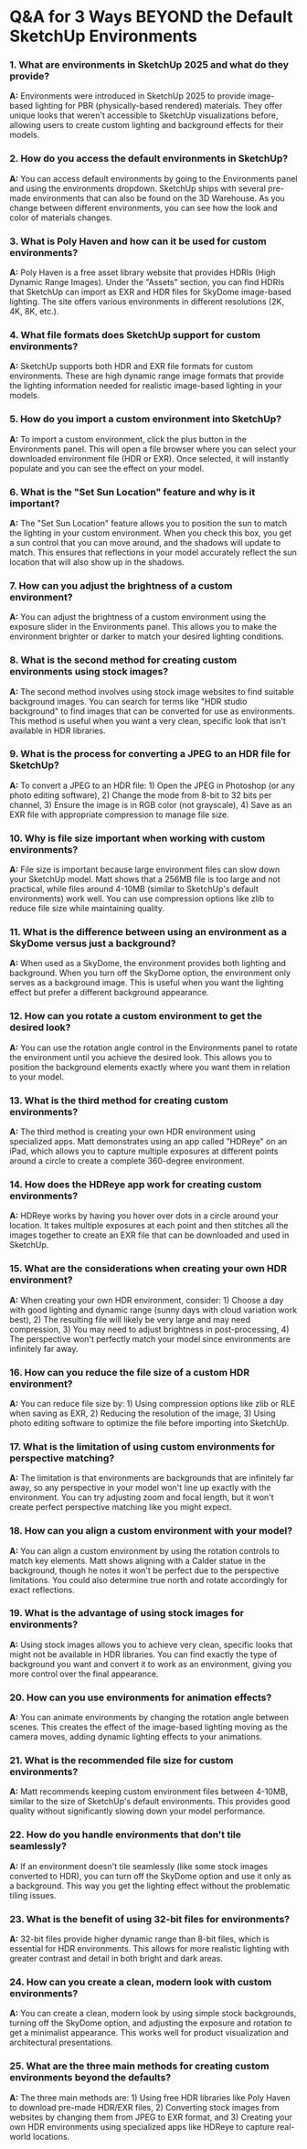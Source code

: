 # Q&A for 3 Ways BEYOND the Default SketchUp Environments

### 1. What are environments in SketchUp 2025 and what do they provide?

**A:** Environments were introduced in SketchUp 2025 to provide image-based lighting for PBR (physically-based rendered) materials. They offer unique looks that weren't accessible to SketchUp visualizations before, allowing users to create custom lighting and background effects for their models.

### 2. How do you access the default environments in SketchUp?

**A:** You can access default environments by going to the Environments panel and using the environments dropdown. SketchUp ships with several pre-made environments that can also be found on the 3D Warehouse. As you change between different environments, you can see how the look and color of materials changes.

### 3. What is Poly Haven and how can it be used for custom environments?

**A:** Poly Haven is a free asset library website that provides HDRIs (High Dynamic Range Images). Under the "Assets" section, you can find HDRIs that SketchUp can import as EXR and HDR files for SkyDome image-based lighting. The site offers various environments in different resolutions (2K, 4K, 8K, etc.).

### 4. What file formats does SketchUp support for custom environments?

**A:** SketchUp supports both HDR and EXR file formats for custom environments. These are high dynamic range image formats that provide the lighting information needed for realistic image-based lighting in your models.

### 5. How do you import a custom environment into SketchUp?

**A:** To import a custom environment, click the plus button in the Environments panel. This will open a file browser where you can select your downloaded environment file (HDR or EXR). Once selected, it will instantly populate and you can see the effect on your model.

### 6. What is the "Set Sun Location" feature and why is it important?

**A:** The "Set Sun Location" feature allows you to position the sun to match the lighting in your custom environment. When you check this box, you get a sun control that you can move around, and the shadows will update to match. This ensures that reflections in your model accurately reflect the sun location that will also show up in the shadows.

### 7. How can you adjust the brightness of a custom environment?

**A:** You can adjust the brightness of a custom environment using the exposure slider in the Environments panel. This allows you to make the environment brighter or darker to match your desired lighting conditions.

### 8. What is the second method for creating custom environments using stock images?

**A:** The second method involves using stock image websites to find suitable background images. You can search for terms like "HDR studio background" to find images that can be converted for use as environments. This method is useful when you want a very clean, specific look that isn't available in HDR libraries.

### 9. What is the process for converting a JPEG to an HDR file for SketchUp?

**A:** To convert a JPEG to an HDR file: 1) Open the JPEG in Photoshop (or any photo editing software), 2) Change the mode from 8-bit to 32 bits per channel, 3) Ensure the image is in RGB color (not grayscale), 4) Save as an EXR file with appropriate compression to manage file size.

### 10. Why is file size important when working with custom environments?

**A:** File size is important because large environment files can slow down your SketchUp model. Matt shows that a 256MB file is too large and not practical, while files around 4-10MB (similar to SketchUp's default environments) work well. You can use compression options like zlib to reduce file size while maintaining quality.

### 11. What is the difference between using an environment as a SkyDome versus just a background?

**A:** When used as a SkyDome, the environment provides both lighting and background. When you turn off the SkyDome option, the environment only serves as a background image. This is useful when you want the lighting effect but prefer a different background appearance.

### 12. How can you rotate a custom environment to get the desired look?

**A:** You can use the rotation angle control in the Environments panel to rotate the environment until you achieve the desired look. This allows you to position the background elements exactly where you want them in relation to your model.

### 13. What is the third method for creating custom environments?

**A:** The third method is creating your own HDR environment using specialized apps. Matt demonstrates using an app called "HDReye" on an iPad, which allows you to capture multiple exposures at different points around a circle to create a complete 360-degree environment.

### 14. How does the HDReye app work for creating custom environments?

**A:** HDReye works by having you hover over dots in a circle around your location. It takes multiple exposures at each point and then stitches all the images together to create an EXR file that can be downloaded and used in SketchUp.

### 15. What are the considerations when creating your own HDR environment?

**A:** When creating your own HDR environment, consider: 1) Choose a day with good lighting and dynamic range (sunny days with cloud variation work best), 2) The resulting file will likely be very large and may need compression, 3) You may need to adjust brightness in post-processing, 4) The perspective won't perfectly match your model since environments are infinitely far away.

### 16. How can you reduce the file size of a custom HDR environment?

**A:** You can reduce file size by: 1) Using compression options like zlib or RLE when saving as EXR, 2) Reducing the resolution of the image, 3) Using photo editing software to optimize the file before importing into SketchUp.

### 17. What is the limitation of using custom environments for perspective matching?

**A:** The limitation is that environments are backgrounds that are infinitely far away, so any perspective in your model won't line up exactly with the environment. You can try adjusting zoom and focal length, but it won't create perfect perspective matching like you might expect.

### 18. How can you align a custom environment with your model?

**A:** You can align a custom environment by using the rotation controls to match key elements. Matt shows aligning with a Calder statue in the background, though he notes it won't be perfect due to the perspective limitations. You could also determine true north and rotate accordingly for exact reflections.

### 19. What is the advantage of using stock images for environments?

**A:** Using stock images allows you to achieve very clean, specific looks that might not be available in HDR libraries. You can find exactly the type of background you want and convert it to work as an environment, giving you more control over the final appearance.

### 20. How can you use environments for animation effects?

**A:** You can animate environments by changing the rotation angle between scenes. This creates the effect of the image-based lighting moving as the camera moves, adding dynamic lighting effects to your animations.

### 21. What is the recommended file size for custom environments?

**A:** Matt recommends keeping custom environment files between 4-10MB, similar to the size of SketchUp's default environments. This provides good quality without significantly slowing down your model performance.

### 22. How do you handle environments that don't tile seamlessly?

**A:** If an environment doesn't tile seamlessly (like some stock images converted to HDR), you can turn off the SkyDome option and use it only as a background. This way you get the lighting effect without the problematic tiling issues.

### 23. What is the benefit of using 32-bit files for environments?

**A:** 32-bit files provide higher dynamic range than 8-bit files, which is essential for HDR environments. This allows for more realistic lighting with greater contrast and detail in both bright and dark areas.

### 24. How can you create a clean, modern look with custom environments?

**A:** You can create a clean, modern look by using simple stock backgrounds, turning off the SkyDome option, and adjusting the exposure and rotation to get a minimalist appearance. This works well for product visualization and architectural presentations.

### 25. What are the three main methods for creating custom environments beyond the defaults?

**A:** The three main methods are: 1) Using free HDR libraries like Poly Haven to download pre-made HDR/EXR files, 2) Converting stock images from websites by changing them from JPEG to EXR format, and 3) Creating your own HDR environments using specialized apps like HDReye to capture real-world locations.
